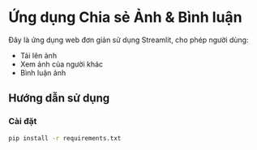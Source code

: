 # Ứng dụng Chia sẻ Ảnh & Bình luận

Đây là ứng dụng web đơn giản sử dụng Streamlit, cho phép người dùng:
- Tải lên ảnh
- Xem ảnh của người khác
- Bình luận ảnh

## Hướng dẫn sử dụng

### Cài đặt
```bash
pip install -r requirements.txt
